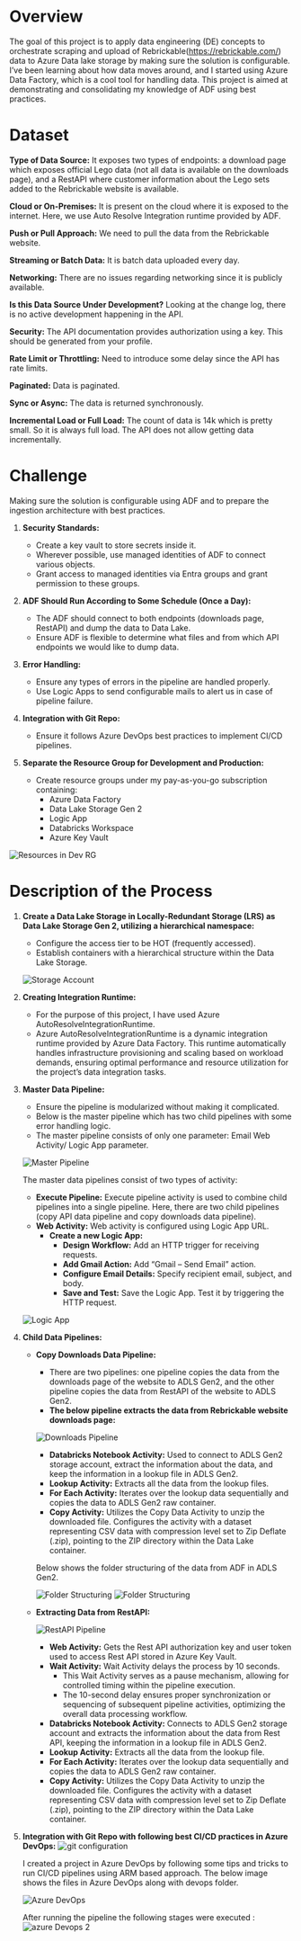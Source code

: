 # Overview 
The goal of this project is to apply data engineering (DE) concepts to orchestrate scraping and upload of Rebrickable(https://rebrickable.com/) data to Azure Data lake storage by making sure the solution is configurable. 
I’ve been learning about how data moves around, and I started using Azure Data Factory, which is a cool tool for handling data. This project is aimed at demonstrating and consolidating my knowledge of ADF using best practices.

# Dataset

**Type of Data Source:** It exposes two types of endpoints: a download page which exposes official Lego data (not all data is available on the downloads page), and a RestAPI where customer information about the Lego sets added to the Rebrickable website is available.

**Cloud or On-Premises:** It is present on the cloud where it is exposed to the internet. Here, we use Auto Resolve Integration runtime provided by ADF.

**Push or Pull Approach:** We need to pull the data from the Rebrickable website.

**Streaming or Batch Data:** It is batch data uploaded every day.

**Networking:** There are no issues regarding networking since it is publicly available.

**Is this Data Source Under Development?** Looking at the change log, there is no active development happening in the API.

**Security:** The API documentation provides authorization using a key. This should be generated from your profile.

**Rate Limit or Throttling:** Need to introduce some delay since the API has rate limits.

**Paginated:** Data is paginated.

**Sync or Async:** The data is returned synchronously.

**Incremental Load or Full Load:** The count of data is 14k which is pretty small. So it is always full load. The API does not allow getting data incrementally.

# Challenge
Making sure the solution is configurable using ADF and to prepare the ingestion architecture with best practices.

1. **Security Standards:**
   - Create a key vault to store secrets inside it.
   - Wherever possible, use managed identities of ADF to connect various objects.
   - Grant access to managed identities via Entra groups and grant permission to these groups.

2. **ADF Should Run According to Some Schedule (Once a Day):**
   - The ADF should connect to both endpoints (downloads page, RestAPI) and dump the data to Data Lake.
   - Ensure ADF is flexible to determine what files and from which API endpoints we would like to dump data.

3. **Error Handling:**
   - Ensure any types of errors in the pipeline are handled properly.
   - Use Logic Apps to send configurable mails to alert us in case of pipeline failure.

4. **Integration with Git Repo:**
   - Ensure it follows Azure DevOps best practices to implement CI/CD pipelines.

5. **Separate the Resource Group for Development and Production:**
   - Create resource groups under my pay-as-you-go subscription containing:
     - Azure Data Factory
     - Data Lake Storage Gen 2
     - Logic App
     - Databricks Workspace
     - Azure Key Vault

![Resources in Dev RG](https://github.com/geetanjalich/Rebrickable-ingestion/assets/79563879/2846cc4d-c180-4c66-97ad-b4bff917ce47)

# Description of the Process

1. **Create a Data Lake Storage in Locally-Redundant Storage (LRS) as Data Lake Storage Gen 2, utilizing a hierarchical namespace:**
   - Configure the access tier to be HOT (frequently accessed).
   - Establish containers with a hierarchical structure within the Data Lake Storage.
   
   ![Storage Account](https://github.com/geetanjalich/Rebrickable-ingestion/assets/79563879/7d3c7bf5-c2b4-4f2b-80a7-d83ba6c4c0ee)

2. **Creating Integration Runtime:**
   - For the purpose of this project, I have used Azure AutoResolveIntegrationRuntime.
   - Azure AutoResolveIntegrationRuntime is a dynamic integration runtime provided by Azure Data Factory. This runtime automatically handles infrastructure provisioning and scaling based on workload demands, ensuring optimal performance and resource utilization for the project’s data integration tasks.

3. **Master Data Pipeline:**
   - Ensure the pipeline is modularized without making it complicated. 
   - Below is the master pipeline which has two child pipelines with some error handling logic.
   - The master pipeline consists of only one parameter: Email Web Activity/ Logic App parameter.

   ![Master Pipeline](https://github.com/geetanjalich/Rebrickable-ingestion/assets/79563879/e1716597-0040-40f3-880d-d4e233f0bed5)

   The master data pipelines consist of two types of activity:
   - **Execute Pipeline:** Execute pipeline activity is used to combine child pipelines into a single pipeline. Here, there are two child pipelines (copy API data pipeline and copy downloads data pipeline).
   - **Web Activity:** Web activity is configured using Logic App URL. 
     - **Create a new Logic App:**
       - **Design Workflow:** Add an HTTP trigger for receiving requests.
       - **Add Gmail Action:** Add “Gmail – Send Email” action.
       - **Configure Email Details:** Specify recipient email, subject, and body.
       - **Save and Test:** Save the Logic App. Test it by triggering the HTTP request.

   ![Logic App](https://github.com/geetanjalich/Rebrickable-ingestion/assets/79563879/1299c29d-7cb0-4a0d-ace9-b1d1e84b37c1)

4. **Child Data Pipelines:**
   - **Copy Downloads Data Pipeline:**
     - There are two pipelines: one pipeline copies the data from the downloads page of the website to ADLS Gen2, and the other pipeline copies the data from RestAPI of the website to ADLS Gen2.
     - **The below pipeline extracts the data from Rebrickable website downloads page:**

     ![Downloads Pipeline](https://github.com/geetanjalich/Rebrickable-ingestion/assets/79563879/5326bf65-0ab1-4758-b3db-6b76957d807d)
   
     - **Databricks Notebook Activity:** Used to connect to ADLS Gen2 storage account, extract the information about the data, and keep the information in a lookup file in ADLS Gen2.
     - **Lookup Activity:** Extracts all the data from the lookup files.
     - **For Each Activity:** Iterates over the lookup data sequentially and copies the data to ADLS Gen2 raw container.
     - **Copy Activity:** Utilizes the Copy Data Activity to unzip the downloaded file. Configures the activity with a dataset representing CSV data with compression level set to Zip Deflate (.zip), pointing to the ZIP directory within the Data Lake container.

     Below shows the folder structuring of the data from ADF in ADLS Gen2.

     ![Folder Structuring](https://github.com/geetanjalich/Rebrickable-ingestion/assets/79563879/0b8cb27d-ec07-43c6-b3ca-140475e55c2d)
     ![Folder Structuring](https://github.com/geetanjalich/Rebrickable-ingestion/assets/79563879/3a255e46-bfef-4b36-8173-8674270291d8)

   - **Extracting Data from RestAPI:**

     ![RestAPI Pipeline](https://github.com/geetanjalich/Rebrickable-ingestion/assets/79563879/ec9f742c-489e-4ebf-8145-9e599e70b9b4)

     - **Web Activity:** Gets the Rest API authorization key and user token used to access Rest API stored in Azure Key Vault.
     - **Wait Activity:** Wait Activity delays the process by 10 seconds.
       - This Wait Activity serves as a pause mechanism, allowing for controlled timing within the pipeline execution.
       - The 10-second delay ensures proper synchronization or sequencing of subsequent pipeline activities, optimizing the overall data processing workflow.
     - **Databricks Notebook Activity:** Connects to ADLS Gen2 storage account and extracts the information about the data from Rest API, keeping the information in a lookup file in ADLS Gen2.
     - **Lookup Activity:** Extracts all the data from the lookup file.
     - **For Each Activity:** Iterates over the lookup data sequentially and copies the data to ADLS Gen2 raw container.
     - **Copy Activity:** Utilizes the Copy Data Activity to unzip the downloaded file. Configures the activity with a dataset representing CSV data with compression level set to Zip Deflate (.zip), pointing to the ZIP directory within the Data Lake container.

5) **Integration with Git Repo with following best CI/CD practices in Azure DevOps:**
	![git configuration](https://github.com/geetanjalich/Rebrickable-ingestion/assets/79563879/9703431c-844a-46ec-8c86-c048a5d85ab4)
		
	I created a project in Azure DevOps by following some tips and tricks to run CI/CD pipelines using ARM based approach. 
	The below image shows the files in Azure DevOps along with devops folder. 
	
	![Azure DevOps](https://github.com/geetanjalich/Rebrickable-ingestion/assets/79563879/f6465dfb-28b0-4e26-8146-3987ee9c580f)

	After running the pipeline the following stages were executed :
		![azure Devops 2](https://github.com/geetanjalich/Rebrickable-ingestion/assets/79563879/79c7cca9-9f2a-4c56-aeb4-1e9c9e20905a)


